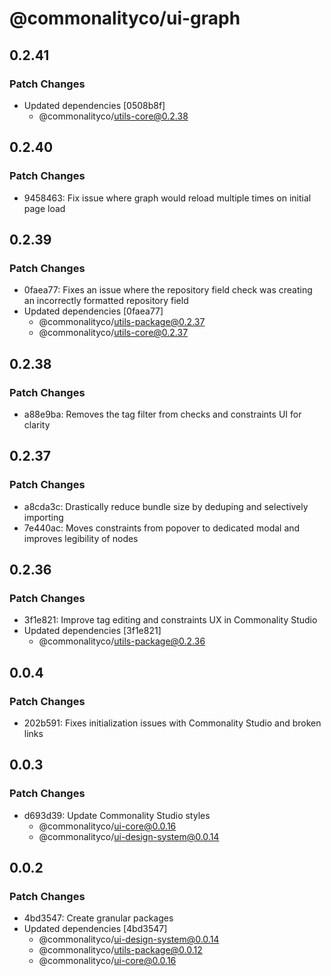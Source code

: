 # @commonalityco/ui-graph

## 0.2.41

### Patch Changes

- Updated dependencies [0508b8f]
  - @commonalityco/utils-core@0.2.38

## 0.2.40

### Patch Changes

- 9458463: Fix issue where graph would reload multiple times on initial page load

## 0.2.39

### Patch Changes

- 0faea77: Fixes an issue where the repository field check was creating an incorrectly formatted repository field
- Updated dependencies [0faea77]
  - @commonalityco/utils-package@0.2.37
  - @commonalityco/utils-core@0.2.37

## 0.2.38

### Patch Changes

- a88e9ba: Removes the tag filter from checks and constraints UI for clarity

## 0.2.37

### Patch Changes

- a8cda3c: Drastically reduce bundle size by deduping and selectively importing
- 7e440ac: Moves constraints from popover to dedicated modal and improves legibility of nodes

## 0.2.36

### Patch Changes

- 3f1e821: Improve tag editing and constraints UX in Commonality Studio
- Updated dependencies [3f1e821]
  - @commonalityco/utils-package@0.2.36

## 0.0.4

### Patch Changes

- 202b591: Fixes initialization issues with Commonality Studio and broken links

## 0.0.3

### Patch Changes

- d693d39: Update Commonality Studio styles
  - @commonalityco/ui-core@0.0.16
  - @commonalityco/ui-design-system@0.0.14

## 0.0.2

### Patch Changes

- 4bd3547: Create granular packages
- Updated dependencies [4bd3547]
  - @commonalityco/ui-design-system@0.0.14
  - @commonalityco/utils-package@0.0.12
  - @commonalityco/ui-core@0.0.16
